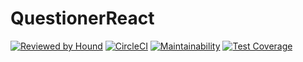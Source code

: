 # QuestionerReact
[![Reviewed by Hound](https://img.shields.io/badge/Reviewed_by-Hound-8E64B0.svg)](https://houndci.com)
[![CircleCI](https://circleci.com/gh/davidokonji/QuestionerReact.svg?style=svg)](https://circleci.com/gh/davidokonji/QuestionerReact)
[![Maintainability](https://api.codeclimate.com/v1/badges/1891c2749fcdf7d5494c/maintainability)](https://codeclimate.com/github/davidokonji/QuestionerReact/maintainability)
[![Test Coverage](https://api.codeclimate.com/v1/badges/1891c2749fcdf7d5494c/test_coverage)](https://codeclimate.com/github/davidokonji/QuestionerReact/test_coverage)
